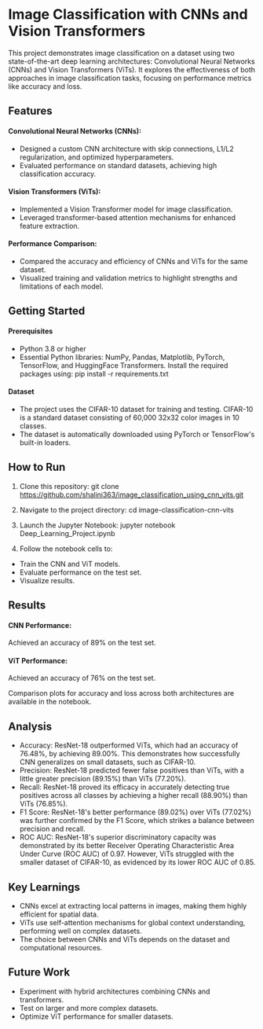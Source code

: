 # Image Classification with CNNs and Vision Transformers
This project demonstrates image classification on a dataset using two state-of-the-art deep learning architectures: Convolutional Neural Networks (CNNs) and Vision Transformers (ViTs). It explores the effectiveness of both approaches in image classification tasks, focusing on performance metrics like accuracy and loss.

## Features
#### Convolutional Neural Networks (CNNs):
- Designed a custom CNN architecture with skip connections, L1/L2 regularization, and optimized hyperparameters.
- Evaluated performance on standard datasets, achieving high classification accuracy.

#### Vision Transformers (ViTs):
- Implemented a Vision Transformer model for image classification.
- Leveraged transformer-based attention mechanisms for enhanced feature extraction.

#### Performance Comparison:
- Compared the accuracy and efficiency of CNNs and ViTs for the same dataset.
- Visualized training and validation metrics to highlight strengths and limitations of each model.

## Getting Started
#### Prerequisites
- Python 3.8 or higher
- Essential Python libraries: NumPy, Pandas, Matplotlib, PyTorch, TensorFlow, and HuggingFace Transformers.
Install the required packages using: pip install -r requirements.txt

#### Dataset
- The project uses the CIFAR-10 dataset for training and testing. CIFAR-10 is a standard dataset consisting of 60,000 32x32 color images in 10 classes.
- The dataset is automatically downloaded using PyTorch or TensorFlow's built-in loaders.

## How to Run
1. Clone this repository: git clone https://github.com/shalini363/image_classification_using_cnn_vits.git

2. Navigate to the project directory: cd image-classification-cnn-vits

3. Launch the Jupyter Notebook:
jupyter notebook Deep_Learning_Project.ipynb

4. Follow the notebook cells to:
- Train the CNN and ViT models.
- Evaluate performance on the test set.
- Visualize results.

## Results
#### CNN Performance:
Achieved an accuracy of 89% on the test set.

#### ViT Performance:
Achieved an accuracy of 76% on the test set.

Comparison plots for accuracy and loss across both architectures are available in the notebook.

## Analysis
- Accuracy: 
ResNet-18 outperformed ViTs, which had an accuracy of 76.48%, by achieving 89.00%. This demonstrates how successfully CNN generalizes on small datasets, such as CIFAR-10.
- Precision:
ResNet-18 predicted fewer false positives than ViTs, with a little greater precision (89.15%) than ViTs (77.20%). 
- Recall: 
ResNet-18 proved its efficacy in accurately detecting true positives across all classes by achieving a higher recall (88.90%) than ViTs (76.85%).
- F1 Score:
ResNet-18's better performance (89.02%) over ViTs (77.02%) was further confirmed by the F1 Score, which strikes a balance between precision and recall.
- ROC AUC:
ResNet-18's superior discriminatory capacity was demonstrated by its better Receiver Operating Characteristic Area Under Curve (ROC AUC) of 0.97. However, ViTs struggled with the smaller dataset of CIFAR-10, as evidenced by its lower ROC AUC of 0.85.

## Key Learnings
- CNNs excel at extracting local patterns in images, making them highly efficient for spatial data.
- ViTs use self-attention mechanisms for global context understanding, performing well on complex datasets.
- The choice between CNNs and ViTs depends on the dataset and computational resources.

## Future Work
- Experiment with hybrid architectures combining CNNs and transformers.
- Test on larger and more complex datasets.
- Optimize ViT performance for smaller datasets.
